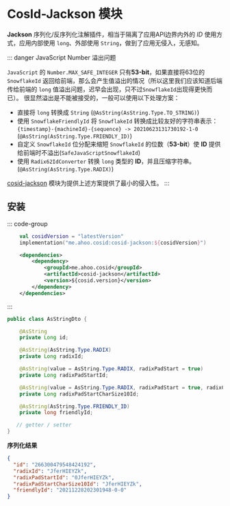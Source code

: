 # CosId-Jackson 模块

**Jackson** 序列化/反序列化注解插件，相当于隔离了应用API边界内外的 *ID* 使用方式，应用内部使用 `long`、外部使用 `String`，做到了应用无侵入，无感知。

::: danger JavaScript Number 溢出问题

`JavaScript` 的 `Number.MAX_SAFE_INTEGER` 只有**53-bit**，如果直接将63位的 `SnowflakeId` 返回给前端，那么会产生值溢出的情况（所以这里我们应该知道后端传给前端的 `long` 值溢出问题，迟早会出现，只不过`SnowflakeId`出现得更快而已）。 
很显然溢出是不能被接受的，一般可以使用以下处理方案：

- 直接将 `long` 转换成 `String` (`@AsString(AsString.Type.TO_STRING)`)
- 使用 `SnowflakeFriendlyId` 将 `SnowflakeId` 转换成比较友好的字符串表示：`{timestamp}-{machineId}-{sequence} -> 20210623131730192-1-0` (`@AsString(AsString.Type.FRIENDLY_ID)`)
- 自定义 `SnowflakeId` 位分配来缩短 `SnowflakeId` 的位数（**53-bit**）使 **ID** 提供给前端时不溢出(`SafeJavaScriptSnowflakeId`)
- 使用 `Radix62IdConverter` 转换 `long` 类型的 **ID**，并且压缩字符串。(`@AsString(AsString.Type.RADIX)`)

[cosid-jackson](https://github.com/Ahoo-Wang/CosId/tree/main/cosid-jackson) 模块为提供上述方案提供了最小的侵入性。
:::

## 安装

::: code-group
```kotlin [Gradle(Kotlin)]
    val cosidVersion = "latestVersion"
    implementation("me.ahoo.cosid:cosid-jackson:${cosidVersion}")
```
```xml [Maven]
    <dependencies>
        <dependency>
            <groupId>me.ahoo.cosid</groupId>
            <artifactId>cosid-jackson</artifactId>
            <version>${cosid.version}</version>
        </dependency>
    </dependencies>
```
:::

```java
public class AsStringDto {

    @AsString
    private Long id;

    @AsString(AsString.Type.RADIX)
    private Long radixId;

    @AsString(value = AsString.Type.RADIX, radixPadStart = true)
    private Long radixPadStartId;

    @AsString(value = AsString.Type.RADIX, radixPadStart = true, radixCharSize = 10)
    private Long radixPadStartCharSize10Id;

    @AsString(AsString.Type.FRIENDLY_ID)
    private long friendlyId;

   // getter / setter
}
```

**序列化结果**

```json
{
  "id": "266300479548424192",
  "radixId": "JferHIEYZk",
  "radixPadStartId": "0JferHIEYZk",
  "radixPadStartCharSize10Id": "JferHIEYZk",
  "friendlyId": "20211228202301948-0-0"
}
```

